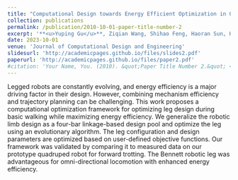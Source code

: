 ```yaml
---
title: "Computational Design towards Energy Efficient Optimization in Overconstrained Robotic Limbs"
collection: publications
permalink: /publication/2010-10-01-paper-title-number-2
excerpt: '**<u>Yuping Gu</u>**, Ziqian Wang, Shihao Feng, Haoran Sun, Haibo Lu, Jia Pan, Fang Wan, Chaoyang Song.<br />*Journal of Computational Design and Engineering*, Volume 10, Issue 5, October 2023<br />**Selected as the Editor’s Choice.**'
date: 2023-10-01
venue: 'Journal of Computational Design and Engineering'
slidesurl: 'http://academicpages.github.io/files/slides2.pdf'
paperurl: 'http://academicpages.github.io/files/paper2.pdf'
#citation: 'Your Name, You. (2010). &quot;Paper Title Number 2.&quot; <i>Journal 1</i>. 1(2).'
---
```


Legged robots are constantly evolving, and energy efficiency is a major driving factor in their design. However, combining mechanism efficiency and trajectory planning can be challenging. This work proposes a computational optimization framework for optimizing leg design during basic walking while maximizing energy efficiency. We generalize the robotic limb design as a four-bar linkage-based design pool and optimize the leg using an evolutionary algorithm. The leg configuration and design parameters are optimized based on user-defined objective functions. Our framework was validated by comparing it to measured data on our prototype quadruped robot for forward trotting. The Bennett robotic leg was advantageous for omni-directional locomotion with enhanced energy efficiency.
